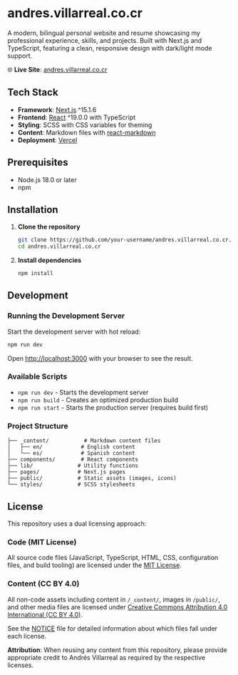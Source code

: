 # andres.villarreal.co.cr

A modern, bilingual personal website and resume showcasing my professional experience, skills, and projects. Built with Next.js and TypeScript, featuring a clean, responsive design with dark/light mode support.

🌐 **Live Site**: [andres.villarreal.co.cr](https://andres.villarreal.co.cr/)

## Tech Stack

- **Framework**: [Next.js](https://nextjs.org/) ^15.1.6
- **Frontend**: [React](https://reactjs.org/) ^19.0.0 with TypeScript
- **Styling**: SCSS with CSS variables for theming
- **Content**: Markdown files with [react-markdown](https://github.com/remarkjs/react-markdown)
- **Deployment**: [Vercel](https://vercel.com/)

## Prerequisites

- Node.js 18.0 or later
- npm

## Installation

1. **Clone the repository**
   ```bash
   git clone https://github.com/your-username/andres.villarreal.co.cr.git
   cd andres.villarreal.co.cr
   ```

2. **Install dependencies**
   ```bash
   npm install
   ```

## Development

### Running the Development Server

Start the development server with hot reload:

```bash
npm run dev
```

Open [http://localhost:3000](http://localhost:3000) with your browser to see the result.

### Available Scripts

- `npm run dev` - Starts the development server
- `npm run build` - Creates an optimized production build
- `npm run start` - Starts the production server (requires build first)

### Project Structure

```
├── _content/           # Markdown content files
│   ├── en/            # English content
│   └── es/            # Spanish content
├── components/        # React components
├── lib/              # Utility functions
├── pages/            # Next.js pages
├── public/           # Static assets (images, icons)
└── styles/           # SCSS stylesheets
```

## License

This repository uses a dual licensing approach:

### Code (MIT License)
All source code files (JavaScript, TypeScript, HTML, CSS, configuration files, and build tooling) are licensed under the [MIT License](LICENSE).

### Content (CC BY 4.0)
All non-code assets including content in `/_content/`, images in `/public/`, and other media files are licensed under [Creative Commons Attribution 4.0 International (CC BY 4.0)](LICENSE-content).

See the [NOTICE](NOTICE) file for detailed information about which files fall under each license.

**Attribution**: When reusing any content from this repository, please provide appropriate credit to Andrés Villarreal as required by the respective licenses.